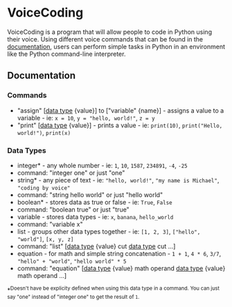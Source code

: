 # VoiceCoding
VoiceCoding is a program that will allow people to code in Python using their voice. Using different voice commands that can be found in the [documentation](#documentation), users can perform simple tasks in Python in an environment like the Python command-line interpreter.

## Documentation
### Commands

- "assign" [[data type](#data-types) {value}] to ["variable" {name}] - assigns a value to a variable - ie: `x = 10`, `y = "hello, world!"`, `z = y`
- "print" [[data type](#data-types) {value}] - prints a value - ie: `print(10)`, `print("Hello, world!")`, `print(x)`

### Data Types

- integer\* - any whole number - ie: `1`, `10`, `1587`, `234891`, `-4`, `-25`
 - command: "integer one" or just "one"
- string\* - any piece of text - ie: `"hello, world!"`, `"my name is Michael"`, `"coding by voice"`
 - command: "string hello world" or just "hello world"
- boolean\* - stores data as true or false - ie: `True`, `False`
 - command: "boolean true" or just "true"
- variable - stores data types  - ie: `x`, `banana`, `hello_world`
 - command: "variable x"
- list - groups other data types together - ie: `[1, 2, 3]`, `["hello", "world"]`, `[x, y, z]`
 - command: "list" [[data type](#data-types) {value} cut [data type](#data-types) cut ...]
- equation - for math and simple string concatenation - `1 + 1`, `4 * 6`, `3/7`, `"hello" + "world"`, `"hello world" * 5`
 - command: "equation" [[data type](#data-types) {value} math operand [data type](#data-types) {value} math operand ...]

\*<sup>Doesn't have be explicity defined when using this data type in a command. You can just say "one" instead of "integer one" to get the result of `1`.</sup>
